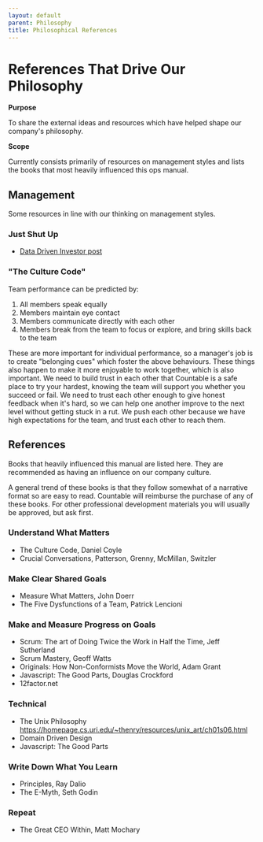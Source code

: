 ```yaml
---
layout: default
parent: Philosophy
title: Philosophical References
---
```


# References That Drive Our Philosophy

**Purpose**

To share the external ideas and resources which have helped shape our company's philosophy.

**Scope**

Currently consists primarily of resources on management styles and lists the books that most heavily influenced this ops manual.

## Management

Some resources in line with our thinking on management styles.

### Just Shut Up

  - [Data Driven Investor post](https://medium.com/datadriveninvestor/are-you-a-manager-shut-up-494616dcea2f)

### "The Culture Code"

Team performance can be predicted by:

1.  All members speak equally
2.  Members maintain eye contact
3.  Members communicate directly with each other
4.  Members break from the team to focus or explore, and bring skills
    back to the team

These are more important for individual performance, so a manager's job
is to create "belonging cues" which foster the above behaviours. These
things also happen to make it more enjoyable to work together, which is
also important. We need to build trust in each other that Countable is a
safe place to try your hardest, knowing the team will support you
whether you succeed or fail. We need to trust each other enough to give
honest feedback when it's hard, so we can help one another improve to
the next level without getting stuck in a rut. We push each other
because we have high expectations for the team, and trust each other to
reach them.

## References

Books that heavily influenced this manual are listed here. They are
recommended as having an influence on our company culture.

A general trend of these books is that they follow somewhat of a
narrative format so are easy to read. Countable will reimburse the
purchase of any of these books. For other professional development
materials you will usually be approved, but ask first.

### Understand What Matters

  - The Culture Code, Daniel Coyle
  - Crucial Conversations, Patterson, Grenny, McMillan, Switzler

### Make Clear Shared Goals

  - Measure What Matters, John Doerr
  - The Five Dysfunctions of a Team, Patrick Lencioni

### Make and Measure Progress on Goals

  - Scrum: The art of Doing Twice the Work in Half the Time, Jeff
    Sutherland
  - Scrum Mastery, Geoff Watts
  - Originals: How Non-Conformists Move the World, Adam Grant
  - Javascript: The Good Parts, Douglas Crockford
  - 12factor.net

### Technical
  - The Unix Philosophy https://homepage.cs.uri.edu/~thenry/resources/unix_art/ch01s06.html
  - Domain Driven Design
  - Javascript: The Good Parts

### Write Down What You Learn

  - Principles, Ray Dalio
  - The E-Myth, Seth Godin

### Repeat

  - The Great CEO Within, Matt Mochary
